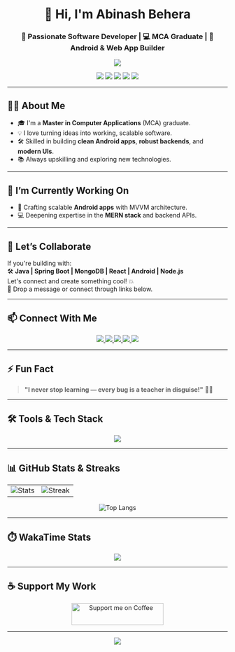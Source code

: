 



<h1 align="center">👋 Hi, I'm Abinash Behera</h1>
<h3 align="center">🚀 Passionate Software Developer | 💻 MCA Graduate | 📱 Android & Web App Builder</h3>

<p align="center">
  <img src="https://readme-typing-svg.herokuapp.com/?lines=Full-Stack+Developer;Android+App+Builder;Tech+Explorer;Always+Learning...&center=true&width=500&height=45&color=58A6FF&vCenter=true&size=22"/>
</p>

<p align="center">
  <img src="https://img.shields.io/badge/Java-ED8B00?style=for-the-badge&logo=java&logoColor=white"/>
  <img src="https://img.shields.io/badge/React-20232A?style=for-the-badge&logo=react&logoColor=61DAFB"/>
  <img src="https://img.shields.io/badge/Spring_Boot-6DB33F?style=for-the-badge&logo=spring-boot&logoColor=white"/>
  <img src="https://img.shields.io/badge/MongoDB-4EA94B?style=for-the-badge&logo=mongodb&logoColor=white"/>
  <img src="https://img.shields.io/badge/Android-3DDC84?style=for-the-badge&logo=android&logoColor=white"/>
</p>

---

## 👨‍💻 About Me  
- 🎓 I'm a **Master in Computer Applications** (MCA) graduate.  
- 💡 I love turning ideas into working, scalable software.  
- 🛠️ Skilled in building **clean Android apps**, **robust backends**, and **modern UIs**.  
- 📚 Always upskilling and exploring new technologies.

---

## 🔭 I’m Currently Working On  
- 📱 Crafting scalable **Android apps** with MVVM architecture.  
- 💻 Deepening expertise in the **MERN stack** and backend APIs.

---

## 🤝 Let’s Collaborate  
If you're building with:  
🛠️ **Java | Spring Boot | MongoDB | React | Android | Node.js**  
Let's connect and create something cool! 💥  
📩 Drop a message or connect through links below.

---

## 📫 Connect With Me  
<p align="center">
  <a href="mailto:abinashbehera9889@gmail.com">
    <img src="https://img.shields.io/badge/Gmail-D14836?style=for-the-badge&logo=gmail&logoColor=white"/>
  </a>
  <a href="https://github.com/lucky-world29" target="_blank">
    <img src="https://img.shields.io/badge/GitHub-100000?style=for-the-badge&logo=github&logoColor=white"/>
  </a>
  <a href="https://www.instagram.com/lucky_world29/" target="_blank">
    <img src="https://img.shields.io/badge/Instagram-E4405F?style=for-the-badge&logo=instagram&logoColor=white"/>
  </a>
  <a href="https://discord.gg/kqb3EwFx" target="_blank">
    <img src="https://img.shields.io/badge/Discord_Server-5865F2?style=for-the-badge&logo=discord&logoColor=white"/>
  </a>
  <a href="https://coruscating-mermaid-d1ef87.netlify.app/" target="_blank">
    <img src="https://img.shields.io/badge/Portfolio-FF5722?style=for-the-badge&logo=web&logoColor=white"/>
  </a>
</p>



---

## ⚡ Fun Fact  
> **"I never stop learning — every bug is a teacher in disguise!"** 🐞🚀

---

## 🛠️ Tools & Tech Stack
<p align="center">
  <img src="https://skillicons.dev/icons?i=java,spring,react,js,html,css,mongodb,nodejs,androidstudio,git,vscode,figma" />
</p>

---

## 📊 GitHub Stats & Streaks

<div align="center">
  <table>
    <tr>
      <td>
        <img src="https://github-readme-stats.vercel.app/api?username=lucky-world29&theme=onedark&show_icons=true&hide_border=true&count_private=true" alt="Stats"/>
      </td>
      <td>
        <img src="https://github-readme-streak-stats.herokuapp.com/?user=lucky-world29&theme=onedark&hide_border=true" alt="Streak"/>
      </td>
    </tr>
  </table>
  <img src="https://github-readme-stats.vercel.app/api/top-langs/?username=lucky-world29&theme=onedark&show_icons=true&hide_border=true&layout=compact" alt="Top Langs"/>
</div>


---

## ⏱️ WakaTime Stats
<p align="center">
  <img src="https://github-readme-stats.vercel.app/api/wakatime?username=lucky_world29&theme=onedark&hide_border=true"/>
</p>

---

## ☕ Support My Work

<p align="center">
  <a href="https://coff.ee/abinashbeh7" target="_blank">
    <img src="https://cdn.buymeacoffee.com/buttons/v2/default-yellow.png" alt="Support me on Coffee" width="210" height="50" >
  </a>
</p>

---

<!-- Footer -->
<p align="center">
  <img src="https://komarev.com/ghpvc/?username=lucky-world29&label=Profile+Views&color=brightgreen&style=flat"/>
</p>
